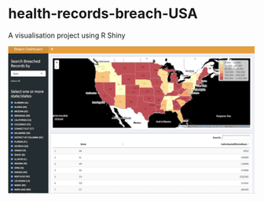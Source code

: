 # health-records-breach-USA
A visualisation project using R Shiny



![Result 2](https://github.com/swathinataraj/health-records-breach-USA/blob/master/Screen%20Shot%202019-09-28%20at%201.40.08%20PM.png)
